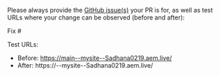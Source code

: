 Please always provide the [GitHub issue(s)](../issues) your PR is for, as well as test URLs where your change can be observed (before and after):

Fix #<gh-issue-id>

Test URLs:
- Before: https://main--mysite--Sadhana0219.aem.live/
- After: https://<branch>--mysite--Sadhana0219.aem.live/
